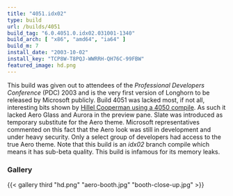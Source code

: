 ```yaml
---
title: "4051.idx02"
type: build
url: /builds/4051
build_tag: "6.0.4051.0.idx02.031001-1340"
build_arch: [ "x86", "amd64", "ia64" ]
build_m: 7
install_date: "2003-10-02"
install_key: "TCP8W-T8PQJ-WWRRH-QH76C-99FBW"
featured_image: hd.png
---
```


This build was given out to attendees of the _Professional Developers Conference_ (PDC) 2003 and is the very first version of Longhorn to be released by Microsoft publicly. Build 4051 was lacked most, if not all, interesting bits shown by [Hillel Cooperman using a 4050 compile](/guide/4050-xx). As such it lacked Aero Glass and Aurora in the preview pane. Slate was introduced as temporary substitute for the Aero theme. Microsoft representatives commented on this fact that the Aero look was still in development and under heavy security. Only a select group of developers had access to the true Aero theme.  Note that this build is an _idx02_ branch compile which means it has sub-beta quality. This build is infamous for its memory leaks.

### Gallery

{{< gallery third "hd.png" "aero-booth.jpg" "booth-close-up.jpg" >}}